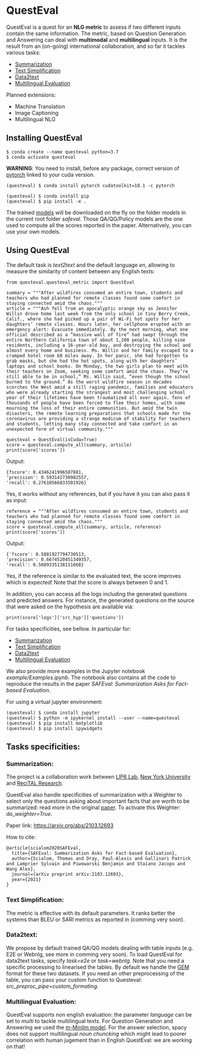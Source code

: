 # QuestEval

QuestEval is a quest for an **NLG metric** to assess if two different inputs contain the same information. The metric, based on Question Generation and Answering can deal with **multimodal** and **multilingual** inputs. 
It is the result from an (on-going) international collaboration, and so far it tackles various tasks:

- [Summarization](#summarization)
- [Text Simplification](#text-simplification)
- [Data2text](#data2text)
- [Multilingual Evaluation](#multilingual-evaluation)

Planned extensions: 
- Machine Translation
- Image Captioning 
- Multilingual NLG

## Installing QuestEval
```
$ conda create --name questeval python=3.7
$ conda activate questeval
```
**WARNING**: You need to install, before any package, correct version of [pytorch](https://pytorch.org/get-started/locally/#start-locally) linked to your cuda version.
```
(questeval) $ conda install pytorch cudatoolkit=10.1 -c pytorch
```

```
(questeval) $ conda install pip
(questeval) $ pip install -e .
```

The trained [models](https://safeval.s3.eu-west-3.amazonaws.com/) will be downloaded on the fly on the folder *models* in the current root folder *safeval*.
Those QA/QG/Policy models are the one used to compute all the scores reported in the paper. Alternatively, you can use your own models.

## Using QuestEval 

The default task is *text2text* and the default language *en*, allowing to measure the similarity of content between any English texts:

```
from questeval.questeval_metric import QuestEval

summary = """After wildfires consumed an entire town, students and teachers who had planned for remote classes found some comfort in staying connected amid the chaos."""
article = """Ash fell from an apocalyptic orange sky as Jennifer Willin drove home last week from the only school in tiny Berry Creek, Calif., where she had picked up a pair of Wi-Fi hot spots for her daughters’ remote classes. Hours later, her cellphone erupted with an emergency alert: Evacuate immediately. By the next morning, what one official described as a “massive wall of fire” had swept through the entire Northern California town of about 1,200 people, killing nine residents, including a 16-year-old boy, and destroying the school and almost every home and business. Ms. Willin and her family escaped to a cramped hotel room 60 miles away. In her panic, she had forgotten to grab masks, but she had the hot spots, along with her daughters’ laptops and school books. On Monday, the two girls plan to meet with their teachers on Zoom, seeking some comfort amid the chaos. They’re still able to be in school,” Ms. Willin said, “even though the school burned to the ground.” As the worst wildfire season in decades scorches the West amid a still raging pandemic, families and educators who were already starting the strangest and most challenging school year of their lifetimes have been traumatized all over again. Tens of thousands of people have been forced to flee their homes, with some mourning the loss of their entire communities. But amid the twin disasters, the remote learning preparations that schools made for the coronavirus are providing a strange modicum of stability for teachers and students, letting many stay connected and take comfort in an unexpected form of virtual community."""

questeval = QuestEval(isCuda=True)
score = questeval.compute_all(summary, article)
print(score['scores'])
```
Output:
```
{fscore': 0.4346241996587881, 
'precision': 0.593142730982557, 
'recall': 0.27610566833501926}
```

Yes, it works without any references, but if you have it you can also pass it as input:
```
reference = """After wildfires consumed an entire town, students and teachers who had planned for remote classes found some comfort in staying connected amid the chaos."""
score = questeval.compute_all(summary, article, reference)
print(score['scores'])
```
Output:
```
{'fscore': 0.5881927794730513, 
'precision': 0.6674520451349357, 
'recall': 0.5089335138111668}
```
Yes, if the reference is similar to the evaluated text, the score improves which is expected! Note that the score is always between 0 and 1.

In addition, you can access all the logs including the generated questions and predicted answers. For instance, the generated questions on the source that were asked on the hypothesis are available via:
```
print(score['logs']['src_hyp']['questions'])
```


For tasks specificities, see bellow. In particular for:
- [Summarization](#summarization)
- [Text Simplification](#text-simplification)
- [Data2text](#data2text)
- [Multilingual Evaluation](#multilingual-evaluation)

We also provide more examples in the Jupyter notebook *example/Examples.ipynb*. The notebook also contains all the code to reproduce the results in the paper *SAFEval: Summarization Asks for Fact-based Evaluation*.

For using a virtual jupyter environment:

```
(questeval) $ conda install jupyter
(questeval) $ python -m ipykernel install --user --name=questeval
(questeval) $ pip install matplotlib
(questeval) $ pip install ipywidgets
```

## Tasks specificities:

### Summarization:
The project is a collaboration work between [LIP6 Lab](https://mlia.lip6.fr/), [New York University](https://wp.nyu.edu/ml2/) and [ReciTAL Research](https://recital.ai/en/research-development/).

QuestEval also handle specificities of summarization with a Weighter to select only the questions asking about important facts that are worth to be summarized: read more in the original [paper](https://arxiv.org/abs/2103.12693). To activate this Weighter: *do_weighter=True*.

Paper link: https://arxiv.org/abs/2103.12693

How to cite:
```
@article{scialom2020SAFEval,
  title={SAFEval: Summarization Asks for Fact-based Evaluation},
  author={Scialom, Thomas and Dray, Paul-Alexis and Gallinari Patrick and Lamprier Sylvain and Piwowarski Benjamin and Staiano Jacopo and Wang Alex},
  journal={arXiv preprint arXiv:2103.12693},
  year={2021}
}
```

### Text Simplification:

The metric is effective with its default parameters. It ranks better the systems than BLEU or SARI metrics as reported in (comming very soon).

### Data2text:

We propose by default trained QA/QG models dealing with table inputs (e.g. E2E or Webnlg, see more in comming very soon). To load QuestEval for data2text tasks, specify *task=e2e* or *task=webnlg*. Note that you need a specific processing to linearised the tables. By default we handle the [GEM](https://gem-benchmark.com/) format for these two datasets. If you need an other preprocessing of the table, you can pass your custom function to Questeval: *src_preproc_pipe=custom_formating*.

### Multilingual Evaluation:

QuestEval supports non english evaluation: the parameter *language* can be set to *multi* to tackle multilingual texts. For Question Generation and Answering we used the [m-Minilm model](https://github.com/microsoft/unilm/tree/master/minilm). For the answer selection, spacy does not support multilingual *noun chuncking* which might lead to poorer correlation with human jugement than in English QuestEval: we are working on that!


